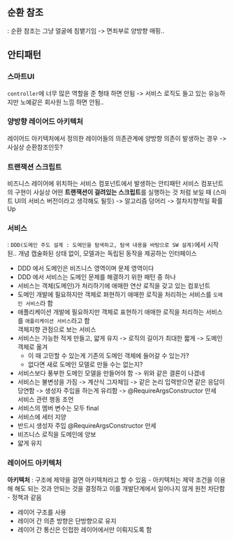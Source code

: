 ## 순환 참조 
: 순환 참조는 그냥 얼굴에 침뱉기임 -> 면죄부로 양방향 매핑.. 

## 안티패턴
### 스마트UI 
`controller`에 너무 많은 역할을 준 형태 하면 안됨  -> 서비스 로직도 들고 있는 유능하지만 노예같은 회사원 느낌 하면 안됨..

### 양방향 레이어드 아키텍처 
레이어드 아키텍처에서 정의한 레이어들의 의존관계에 양방향 의존이 발생하는 경우 -> 사실상 순환참조인듯?

### 트랜잭션 스크립트 
비즈니스 레이어에 위치하는 서비스 컴포넌트에서 발생하는 안티패턴
서비스 컴포넌트의 구현이 사실상 어떤 **트랜잭션이 걸려있는 스크립트**를 실행하는 것 처럼 보일 때 
(스마트 UI의 서비스 버전이라고 생각해도 될듯) -> 알고리즘 덩어리 -> 절차지향적일 확률 Up

### 서비스
: `DDD(도메인 주도 설계 : 도메인을 탐색하고, 탐색 내용을 바탕으로 SW 설계)`에서 시작된.. 개념 
캡술화된 상태 없이, 모델과는 독립된 동작을 제공하는 인터페이스
- DDD 에서 도메인은 비즈니스 영역이며 문제 영역이다
- DDD 에서 서비스는 도메인 문제를 해결하기 위한 패턴 중 하나
- 서비스는 객체(도메인)가 처리하기에 애매한 연산 로직을 갖고 있는 컴포넌트
- 도메인 개발에 필요하지만 객체로 펴현하기 애매한 로직을 처리하는 서비스를 `도메인 서비스`라 함
- 애플리케이션 개발에 필요하지만 객체로 표현하기 애매한 로직을 처리하는 서비스를 `애플리케이션 서비스`라고 함<br>
객체지향 관점으로 보는 서비스
- 서비스는 가능한 적게 만들고, 얇게 유지 -> 로직의 길이가 최대한 짧게 -> 도메인 객체로 옮겨 
	- 이 때 고민할 수 있는게 기존의 도메인 객체에 들어갈 수 있는가? 
	- 없다면 새로 도메인 모델로 만들 수는 없는지? 
- 서비스보다 풍부한 도메인 모델을 만들어야 함 -> 위와 같은 결론이 나겠네
- 서비스는 불변성을 가짐 -> 계산식 그자체임 -> 같은 논리 입력받으면 같은 응답이 당연함  -> 생성자 주입을 하는게 유리함 -> @RequireArgsConstructor 만세<br>
서비스 관련 행동 조언
- 서비스의 멤버 변수는 모두 final
- 서비스에 세터 지양
- 반드시 생성자 주입 @RequireArgsConstructor 만세
- 비즈니스 로직을 도메인에 양보
- 얇게 유지 

### 레이어드 아키텍처
**아키텍처** : 구조에 제약을 걸면 아키텍처라고 할 수 있음
	-  아키텍처는 제약 조건을 이용해 해도 되는 것과 안되는 것을 결정하고 이를 개발단계에서 일어나지 않게 원천 차단함
	- 정책과 같음
- 레이어 구조를 사용
- 레이어 간 의존 방향은 단방향으로 유지
- 레이어 간 통신은 인접한 레이어에서만 이뤄지도록 함

